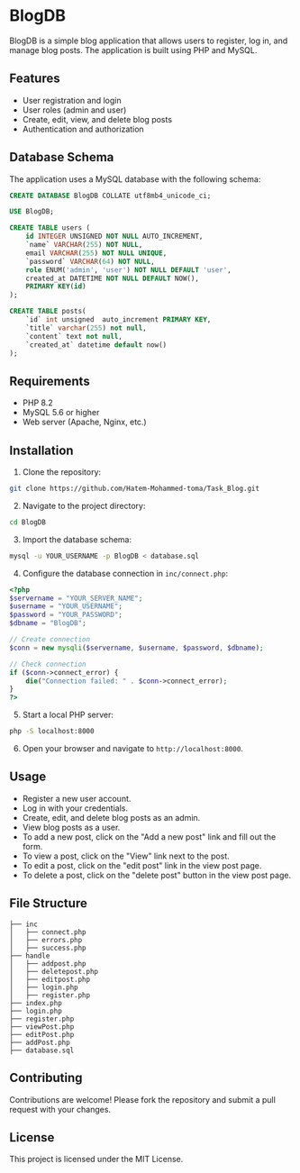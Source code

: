 # BlogDB

BlogDB is a simple blog application that allows users to register, log in, and manage blog posts. The application is built using PHP and MySQL.

## Features

- User registration and login
- User roles (admin and user)
- Create, edit, view, and delete blog posts
- Authentication and authorization

## Database Schema

The application uses a MySQL database with the following schema:

```sql
CREATE DATABASE BlogDB COLLATE utf8mb4_unicode_ci;

USE BlogDB;

CREATE TABLE users (
    id INTEGER UNSIGNED NOT NULL AUTO_INCREMENT,
    `name` VARCHAR(255) NOT NULL,
    email VARCHAR(255) NOT NULL UNIQUE,
    `password` VARCHAR(64) NOT NULL,
    role ENUM('admin', 'user') NOT NULL DEFAULT 'user',
    created_at DATETIME NOT NULL DEFAULT NOW(),
    PRIMARY KEY(id)
);

CREATE TABLE posts(
    `id` int unsigned  auto_increment PRIMARY KEY,
    `title` varchar(255) not null,
    `content` text not null,
    `created_at` datetime default now()
);
```

## Requirements

- PHP 8.2
- MySQL 5.6 or higher
- Web server (Apache, Nginx, etc.)

## Installation

1. Clone the repository:

```bash
git clone https://github.com/Hatem-Mohammed-toma/Task_Blog.git
```

2. Navigate to the project directory:

```bash
cd BlogDB
```

3. Import the database schema:

```bash
mysql -u YOUR_USERNAME -p BlogDB < database.sql
```

4. Configure the database connection in `inc/connect.php`:

```php
<?php
$servername = "YOUR_SERVER_NAME";
$username = "YOUR_USERNAME";
$password = "YOUR_PASSWORD";
$dbname = "BlogDB";

// Create connection
$conn = new mysqli($servername, $username, $password, $dbname);

// Check connection
if ($conn->connect_error) {
    die("Connection failed: " . $conn->connect_error);
}
?>
```

5. Start a local PHP server:

```bash
php -S localhost:8000
```

6. Open your browser and navigate to `http://localhost:8000`.

## Usage

- Register a new user account.
- Log in with your credentials.
- Create, edit, and delete blog posts as an admin.
- View blog posts as a user.
- To add a new post, click on the "Add a new post" link and fill out the form.
- To view a post, click on the "View" link next to the post.
- To edit a post, click on the "edit post" link in the view post page.
- To delete a post, click on the "delete post" button in the view post page.

## File Structure

```
├── inc
│   ├── connect.php
│   ├── errors.php
│   ├── success.php
├── handle
│   ├── addpost.php
│   ├── deletepost.php
│   ├── editpost.php
│   ├── login.php
│   ├── register.php
├── index.php
├── login.php
├── register.php
├── viewPost.php
├── editPost.php
├── addPost.php
├── database.sql
```

## Contributing

Contributions are welcome! Please fork the repository and submit a pull request with your changes.

## License

This project is licensed under the MIT License.

